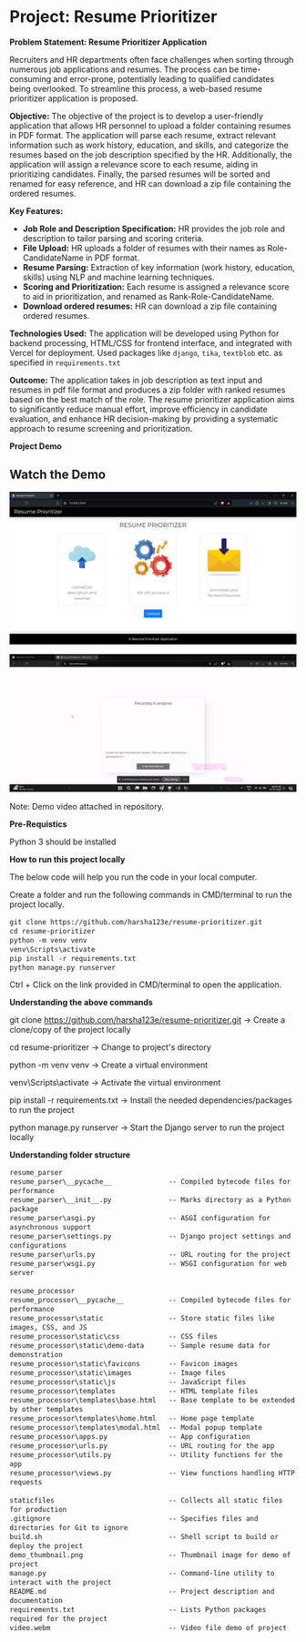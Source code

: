 # Project: Resume Prioritizer

**Problem Statement: Resume Prioritizer Application**

Recruiters and HR departments often face challenges when sorting through numerous job applications and resumes. The process can be time-consuming and error-prone, potentially leading to qualified candidates being overlooked. To streamline this process, a web-based resume prioritizer application is proposed.

**Objective:**
The objective of the project is to develop a user-friendly application that allows HR personnel to upload a folder containing resumes in PDF format. The application will parse each resume, extract relevant information such as work history, education, and skills, and categorize the resumes based on the job description specified by the HR. Additionally, the application will assign a relevance score to each resume, aiding in prioritizing candidates. Finally, the parsed resumes will be sorted and renamed for easy reference, and HR can download a zip file containing the ordered resumes.

**Key Features:**

- **Job Role and Description Specification:** HR provides the job role and description to tailor parsing and scoring criteria.
- **File Upload:** HR uploads a folder of resumes with their names as Role-CandidateName in PDF format.
- **Resume Parsing:** Extraction of key information (work history, education, skills) using NLP and machine learning techniques.
- **Scoring and Prioritization:** Each resume is assigned a relevance score to aid in prioritization, and renamed as Rank-Role-CandidateName.
- **Download ordered resumes:** HR can download a zip file containing ordered resumes.

**Technologies Used:**
The application will be developed using Python for backend processing, HTML/CSS for frontend interface, and integrated with Vercel for deployment. Used packages like `django`, `tika`, `textblob` etc. as specified in `requirements.txt`

**Outcome:**
The application takes in job description as text input and resumes in pdf file format and produces a zip folder with ranked resumes based on the best match of the role.
The resume prioritizer application aims to significantly reduce manual effort, improve efficiency in candidate evaluation, and enhance HR decision-making by providing a systematic approach to resume screening and prioritization. 

**Project Demo**
## Watch the Demo

[![Watch the video here](/demo_thumbnail.png)](/video_demo.gif)

![Video Demo GIF](/video_demo.gif)

Note: Demo video attached in repository.

**Pre-Requistics**

Python 3 should be installed

**How to run this project locally**

The below code will help you run the code in your local computer.

Create a folder and run the following commands in CMD/terminal to run the project locally.

```
git clone https://github.com/harsha123e/resume-prioritizer.git
cd resume-prioritizer
python -m venv venv
venv\Scripts\activate
pip install -r requirements.txt
python manage.py runserver
```

Ctrl + Click on the link provided in CMD/terminal to open the application.

**Understanding the above commands**

git clone https://github.com/harsha123e/resume-prioritizer.git -> Create a clone/copy of the project locally

cd resume-prioritizer -> Change to project's directory

python -m venv venv -> Create a virtual environment

venv\Scripts\activate -> Activate the virtual environment

pip install -r requirements.txt -> Install the needed dependencies/packages to run the project

python manage.py runserver -> Start the Django server to run the project locally

**Understanding folder structure**
```
resume_parser
resume_parser\__pycache__              -- Compiled bytecode files for performance
resume_parser\__init__.py              -- Marks directory as a Python package
resume_parser\asgi.py                  -- ASGI configuration for asynchronous support
resume_parser\settings.py              -- Django project settings and configurations
resume_parser\urls.py                  -- URL routing for the project
resume_parser\wsgi.py                  -- WSGI configuration for web server

resume_processor
resume_processor\__pycache__           -- Compiled bytecode files for performance
resume_processor\static                -- Store static files like images, CSS, and JS
resume_processor\static\css            -- CSS files
resume_processor\static\demo-data      -- Sample resume data for demonstration
resume_processor\static\favicons       -- Favicon images
resume_processor\static\images         -- Image files
resume_processor\static\js             -- JavaScript files
resume_processor\templates             -- HTML template files
resume_processor\templates\base.html   -- Base template to be extended by other templates
resume_processor\templates\home.html   -- Home page template
resume_processor\templates\modal.html  -- Modal popup template
resume_processor\apps.py               -- App configuration
resume_processor\urls.py               -- URL routing for the app
resume_processor\utils.py              -- Utility functions for the app
resume_processor\views.py              -- View functions handling HTTP requests

staticfiles                            -- Collects all static files for production
.gitignore                             -- Specifies files and directories for Git to ignore
build.sh                               -- Shell script to build or deploy the project
demo_thumbnail.png                     -- Thumbnail image for demo of project
manage.py                              -- Command-line utility to interact with the project
README.md                              -- Project description and documentation
requirements.txt                       -- Lists Python packages required for the project
video.webm                             -- Video file demo of project
```
